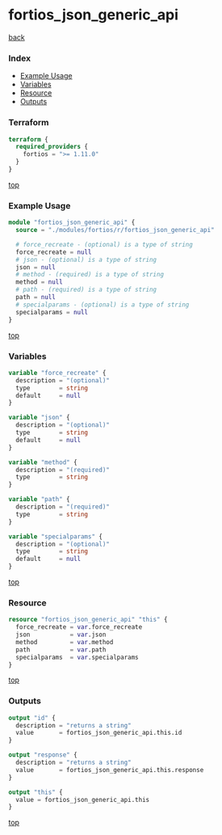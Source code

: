 # fortios_json_generic_api

[back](../fortios.md)

### Index

- [Example Usage](#example-usage)
- [Variables](#variables)
- [Resource](#resource)
- [Outputs](#outputs)

### Terraform

```terraform
terraform {
  required_providers {
    fortios = ">= 1.11.0"
  }
}
```

[top](#index)

### Example Usage

```terraform
module "fortios_json_generic_api" {
  source = "./modules/fortios/r/fortios_json_generic_api"

  # force_recreate - (optional) is a type of string
  force_recreate = null
  # json - (optional) is a type of string
  json = null
  # method - (required) is a type of string
  method = null
  # path - (required) is a type of string
  path = null
  # specialparams - (optional) is a type of string
  specialparams = null
}
```

[top](#index)

### Variables

```terraform
variable "force_recreate" {
  description = "(optional)"
  type        = string
  default     = null
}

variable "json" {
  description = "(optional)"
  type        = string
  default     = null
}

variable "method" {
  description = "(required)"
  type        = string
}

variable "path" {
  description = "(required)"
  type        = string
}

variable "specialparams" {
  description = "(optional)"
  type        = string
  default     = null
}
```

[top](#index)

### Resource

```terraform
resource "fortios_json_generic_api" "this" {
  force_recreate = var.force_recreate
  json           = var.json
  method         = var.method
  path           = var.path
  specialparams  = var.specialparams
}
```

[top](#index)

### Outputs

```terraform
output "id" {
  description = "returns a string"
  value       = fortios_json_generic_api.this.id
}

output "response" {
  description = "returns a string"
  value       = fortios_json_generic_api.this.response
}

output "this" {
  value = fortios_json_generic_api.this
}
```

[top](#index)